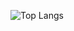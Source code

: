![Top Langs](https://github-readme-stats.vercel.app/api/top-langs/?username=ulastanersoyak&layout=compact&theme=dark)
